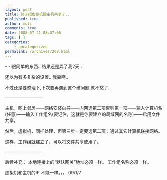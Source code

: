 ```yaml
---
layout: post
title: 终于把虚拟机跟主机共享了..
published: true
author: moli
comments: true
date: 2008-07-21 08:07:00
tags: [ ]
categories:
    - uncategorized
permalink: /archives/209.html
---
```

&#8211; -!很简单的东西.. 结果还是弄了我2天..

还以为有多复杂的设置.. 我靠啊..

不过还是要整理下,下次要再遇到这个破问题,就不愁了..

&#8212;&#8212;&#8212;&#8212;&#8212;&#8212;&#8212;&#8212;-

主机，网上邻居&mdash;&mdash;网络安装向导&mdash;&mdash;内网选第二项否则第一项&mdash;&mdash;输入计算机名(任意)&mdash;&mdash;输入工作组名(要记住，这就是你要建立的局域网的名称)&mdash;&mdash;启用文件共享。
  
然后，虚拟机，同样处理，但第三步一定要选第二项：通过其它计算机联接网络。
  
这样，工作组就建立了，可以将文件共享使用了。

&#8212;&#8212;&#8212;&#8212;&#8212;&#8212;&#8212;&#8212;-

后续补充： 本地连接上的&ldquo;默认网关&rdquo;地址必须一样。 工作组名称必须一样。

虚拟机和主机的IP 不能一样。。。 09/1/7